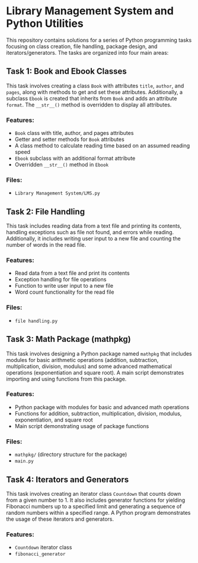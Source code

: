 # Library Management System and Python Utilities

This repository contains solutions for a series of Python programming tasks focusing on class creation, file handling, package design, and iterators/generators. The tasks are organized into four main areas:

## Task 1: Book and Ebook Classes

This task involves creating a class `Book` with attributes `title`, `author`, and `pages`, along with methods to get and set these attributes. Additionally, a subclass `Ebook` is created that inherits from `Book` and adds an attribute `format`. The `__str__()` method is overridden to display all attributes.

### Features:
- `Book` class with title, author, and pages attributes
- Getter and setter methods for `Book` attributes
- A class method to calculate reading time based on an assumed reading speed
- `Ebook` subclass with an additional format attribute
- Overridden `__str__()` method in `Ebook`

### Files:
- `Library Management System/LMS.py`

## Task 2: File Handling

This task includes reading data from a text file and printing its contents, handling exceptions such as file not found, and errors while reading. Additionally, it includes writing user input to a new file and counting the number of words in the read file.

### Features:
- Read data from a text file and print its contents
- Exception handling for file operations
- Function to write user input to a new file
- Word count functionality for the read file

### Files:
- `file handling.py`

## Task 3: Math Package (mathpkg)

This task involves designing a Python package named `mathpkg` that includes modules for basic arithmetic operations (addition, subtraction, multiplication, division, modulus) and some advanced mathematical operations (exponentiation and square root). A main script demonstrates importing and using functions from this package.

### Features:
- Python package with modules for basic and advanced math operations
- Functions for addition, subtraction, multiplication, division, modulus, exponentiation, and square root
- Main script demonstrating usage of package functions

### Files:
- `mathpkg/` (directory structure for the package)
- `main.py`

## Task 4: Iterators and Generators

This task involves creating an iterator class `Countdown` that counts down from a given number to 1. It also includes generator functions for yielding Fibonacci numbers up to a specified limit and generating a sequence of random numbers within a specified range. A Python program demonstrates the usage of these iterators and generators.

### Features:
- `Countdown` iterator class
- `fibonacci_generator`


